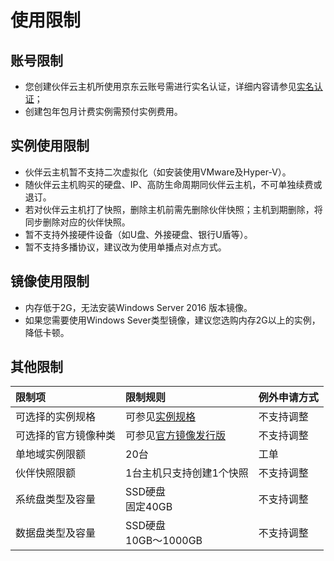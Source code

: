 # 使用限制

## 账号限制
* 您创建伙伴云主机所使用京东云账号需进行实名认证，详细内容请参见[实名认证](https://docs.jdcloud.com/cn/real-name-verification/introduction)；
* 创建包年包月计费实例需预付实例费用。

## 实例使用限制
* 伙伴云主机暂不支持二次虚拟化（如安装使用VMware及Hyper-V）。
* 随伙伴云主机购买的硬盘、IP、高防生命周期同伙伴云主机，不可单独续费或退订。
* 若对伙伴云主机打了快照，删除主机前需先删除伙伴快照；主机到期删除，将同步删除对应的伙伴快照。
* 暂不支持外接硬件设备（如U盘、外接硬盘、银行U盾等）。
* 暂不支持多播协议，建议改为使用单播点对点方式。

## 镜像使用限制
* 内存低于2G，无法安装Windows Server 2016 版本镜像。
* 如果您需要使用Windows Sever类型镜像，建议您选购内存2G以上的实例，降低卡顿。


## 其他限制
限制项   |限制规则|例外申请方式   
:------- |:---|:---     
可选择的实例规格|可参见[实例规格](https://docs.jdcloud.com/cn/coc-virtual-machines/instance-type-family)|不支持调整
可选择的官方镜像种类|可参见[官方镜像发行版](https://docs.jdcloud.com/cn/coc-virtual-machines/image-type)|不支持调整        
单地域实例限额|20台|工单
伙伴快照限额|1台主机只支持创建1个快照|不支持调整
系统盘类型及容量|SSD硬盘<br>固定40GB|不支持调整   
数据盘类型及容量|SSD硬盘<br>10GB～1000GB|不支持调整 



